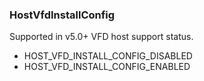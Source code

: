 ### HostVfdInstallConfig
Supported in v5.0+
  VFD host support status.

- HOST_VFD_INSTALL_CONFIG_DISABLED
- HOST_VFD_INSTALL_CONFIG_ENABLED
